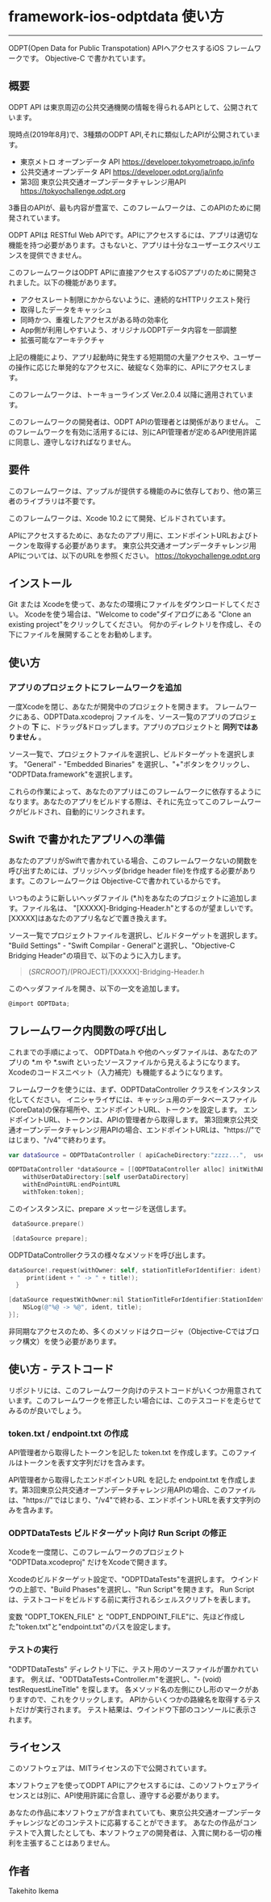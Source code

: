 # framework-ios-odptdata 使い方
____

ODPT(Open Data for Public Transpotation) APIへアクセスするiOS フレームワークです。 Objective-C で書かれています。

## 概要

ODPT API は東京周辺の公共交通機関の情報を得られるAPIとして、公開されています。

現時点(2019年8月)で、3種類のODPT API,それに類似したAPIが公開されています。
* 東京メトロ オープンデータ API <https://developer.tokyometroapp.jp/info>
* 公共交通オープンデータ API <https://developer.odpt.org/ja/info>
* 第3回 東京公共交通オープンデータチャレンジ用API <https://tokyochallenge.odpt.org>

3番目のAPIが、最も内容が豊富で、このフレームワークは、このAPIのために開発されています。

ODPT APIは RESTful Web APIです。APIにアクセスするには、アプリは適切な機能を持つ必要があります。さもないと、アプリは十分なユーザーエクスペリエンスを提供できません。

このフレームワークはODPT APIに直接アクセスするiOSアプリのために開発されました。以下の機能があります。
* アクセスレート制限にかからないように、連続的なHTTPリクエスト発行
* 取得したデータをキャッシュ
* 同時かつ、重複したアクセスがある時の効率化
* App側が利用しやすいよう、オリジナルODPTデータ内容を一部調整
* 拡張可能なアーキテクチャ

上記の機能により、アプリ起動時に発生する短期間の大量アクセスや、ユーザーの操作に応じた単発的なアクセスに、破綻なく効率的に、APIにアクセスします。

このフレームワークは、トーキョーラインズ Ver.2.0.4 以降に適用されています。

このフレームワークの開発者は、ODPT APIの管理者とは関係がありません。
このフレームワークを有効に活用するには、別にAPI管理者が定めるAPI使用許諾に同意し、遵守しなければなりません。


## 要件

このフレームワークは、アップルが提供する機能のみに依存しており、他の第三者のライブラリは不要です。

このフレームワークは、Xcode 10.2 にて開発、ビルドされています。

APIにアクセスするために、あなたのアプリ用に、エンドポイントURLおよびトークンを取得する必要があります。
東京公共交通オープンデータチャレンジ用APIについては、以下のURLを参照ください。
<https://tokyochallenge.odpt.org>


## インストール

Git または Xcodeを使って、あなたの環境にファイルをダウンロードしてください。
Xcodeを使う場合は、"Welcome to code"ダイアログにある "Clone an existing project"をクリックしてください。
何かのディレクトリを作成し、その下にファイルを展開することをお勧めします。

## 使い方

### アプリのプロジェクトにフレームワークを追加

一度Xcodeを閉じ、あなたが開発中のプロジェクトを開きます。 フレームワークにある、ODPTData.xcodeproj ファイルを、ソース一覧のアプリのプロジェクトの **下** に、ドラッグ&ドロップします。アプリのプロジェクトと **同列ではありません** 。

ソース一覧で、プロジェクトファイルを選択し、ビルドターゲットを選択します。
"General" - "Embedded Binaries" を選択し、"+"ボタンをクリックし、 "ODPTData.framework"を選択します。

これらの作業によって、あなたのアプリはこのフレームワークに依存するようになります。あなたのアプリをビルドする際は、それに先立ってこのフレームワークがビルドされ、自動的にリンクされます。


## Swift で書かれたアプリへの準備
あなたのアプリがSwiftで書かれている場合、このフレームワークないの関数を呼び出すためには、ブリッジヘッダ(bridge header file)を作成する必要があります。このフレームワークは Objective-Cで書かれているからです。

いつものように新しいヘッダファイル (\*.h)をあなたのプロジェクトに追加します。ファイル名は、 "[XXXXX]-Bridging-Header.h"とするのが望ましいです。[XXXXX]はあなたのアプリ名などで置き換えます。

ソース一覧でプロジェクトファイルを選択し、ビルドターゲットを選択します。
"Build Settings" - "Swift Compilar - General"と選択し、"Objective-C Bridging Header"の項目で、以下のように入力します。

> $(SRCROOT)/$(PROJECT)/[XXXXX]-Bridging-Header.h

このヘッダファイルを開き、以下の一文を追加します。

```Objective-C
@import ODPTData;
```

## フレームワーク内関数の呼び出し

これまでの手順によって、 ODPTData.h や他のヘッダファイルは、あなたのアプリの \*.m や \*.swift といったソースファイルから見えるようになります。
Xcodeのコードスニペット（入力補完）も機能するようになります。

フレームワークを使うには、まず、ODPTDataController クラスをインスタンス化してください。
イニシャライザには、キャッシュ用のデータベースファイル(CoreData)の保存場所や、エンドポイントURL、トークンを設定します。
エンドポイントURL、トークンは、APIの管理者から取得します。
第3回東京公共交通オープンデータチャレンジ用APIの場合、エンドポイントURLは、"https://"ではじまり、"/v4"で終わります。

```Swift
var dataSource = ODPTDataController ( apiCacheDirectory:"zzzz...",  userDataDirectory:"yyyy", endPointURL:"https://xxxxxx", token:"xxxxx" )
```

```Objective-C
ODPTDataController *dataSource = [[ODPTDataController alloc] initWithAPICacheDirectory:[self cacheDirectory]
    withUserDataDirectory:[self userDataDirectory]
    withEndPointURL:endPointURL
    withToken:token];
```

このインスタンスに、prepare メッセージを送信します。

```Swift
 dataSource.prepare()
```

```Objective-C
 [dataSource prepare];
```

ODPTDataControllerクラスの様々なメソッドを呼び出します。

```Swift
dataSource!.request(withOwner: self, stationTitleForIdentifier: ident) { (title: String?) in
     print(ident + " -> " + title!);
  }
```

```Objective-c
[dataSource requestWithOwner:nil StationTitleForIdentifier:StationIdentifier Block:^(NSString \*title) {
    NSLog(@"%@ -> %@", ident, title);
}];
```

非同期なアクセスのため、多くのメソッドはクロージャ（Objective-Cではブロック構文）を使う必要があります。

## 使い方 - テストコード

リポジトリには、このフレームワーク向けのテストコードがいくつか用意されています。このフレームワークを修正したい場合には、このテスコードを走らせてみるのが良いでしょう。

### token.txt / endpoint.txt の作成

API管理者から取得したトークンを記した token.txt を作成します。このファイルはトークンを表す文字列だけを含みます。

API管理者から取得したエンドポイントURL を記した endpoint.txt を作成します。第3回東京公共交通オープンデータチャレンジ用APIの場合、このファイルは、"https://"ではじまり、"/v4"で終わる、エンドポイントURLを表す文字列のみを含みます。

### ODPTDataTests ビルドターゲット向け Run Script の修正

Xcodeを一度閉じ、このフレームワークのプロジェクト "ODPTData.xcodeproj" だけをXcodeで開きます。

Xcodeのビルドターゲット設定で、"ODPTDataTests"を選択します。
ウインドウの上部で、"Build Phases"を選択し、"Run Script"を開きます。
Run Scriptは、テストコードをビルドする前に実行されるシェルスクリプトを表します。

変数 "ODPT_TOKEN_FILE" と "ODPT_ENDPOINT_FILE"に、先ほど作成した"token.txt"と"endpoint.txt"のパスを設定します。

### テストの実行

"ODPTDataTests" ディレクトリ下に、テスト用のソースファイルが置かれています。
例えば、"ODTDataTests+Controller.m"を選択し、"- (void) testRequestLineTitle" を探します。
各メソッド名の左側にひし形のマークがありますので、これをクリックします。
APIからいくつかの路線名を取得するテストだけが実行されます。
テスト結果は、ウインドウ下部のコンソールに表示されます。


## ライセンス

このソフトウェアは、MITライセンスの下で公開されています。

本ソフトウェアを使ってODPT APIにアクセスするには、このソフトウェアライセンスとは別に、API使用許諾に合意し、遵守する必要があります。

あなたの作品に本ソフトウェアが含まれていても、東京公共交通オープンデータチャレンジなどのコンテストに応募することができます。
あなたの作品がコンテストで入賞したとしても、本ソフトウェアの開発者は、入賞に関わる一切の権利を主張することはありません。

## 作者

Takehito Ikema
